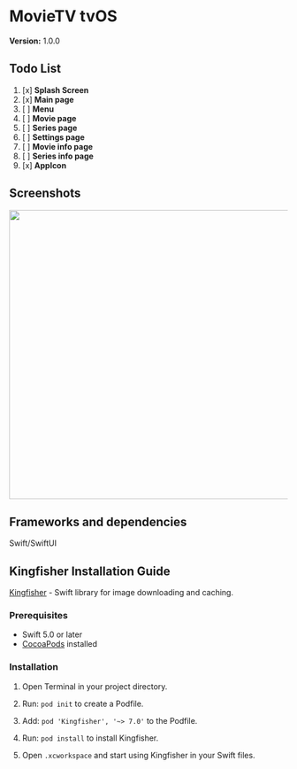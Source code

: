 
# MovieTV tvOS

**Version:** 1.0.0

## Todo List

1. [x] **Splash Screen**
2. [x] **Main page** 
3. [ ]  **Menu** 
4. [ ] **Movie page** 
5. [ ]  **Series page** 
6. [ ]  **Settings page** 
7. [ ]  **Movie info page** 
8. [ ]  **Series info page** 
15. [x] **AppIcon**


## Screenshots

<p align="center"> 
 <img src="Images/PosterImage.png" width="800" height="522">  
</p>  
<!---->
<!--<p align="center"> -->
<!--  <img src="images/landing.png" width="366" height="696">  -->
<!--  <img src="images/landing.png" width="366" height="696">-->
<!--</p>  -->
<!---->
<!--<p align="center"> -->
<!--  <img src="images/landing.png" width="366" height="696">-->
<!--  <img src="images/landing.png" width="366" height="696">-->
<!--</p>  -->
<!---->
<!--<p align="center"> -->
<!--  <img src="images/landing.png" width="366" height="696"> -->
<!--  <img src="images/landing.png" width="366" height="696">  -->
<!--</p>  -->
<!-- -->

## Frameworks and dependencies

Swift/SwiftUI 
## Kingfisher Installation Guide

[Kingfisher](https://github.com/onevcat/Kingfisher) - Swift library for image downloading and caching.

### Prerequisites

- Swift 5.0 or later
- [CocoaPods](https://cocoapods.org/) installed

### Installation

1. Open Terminal in your project directory.

2. Run: `pod init` to create a Podfile.

3. Add: `pod 'Kingfisher', '~> 7.0'` to the Podfile.

4. Run: `pod install` to install Kingfisher.

5. Open `.xcworkspace` and start using Kingfisher in your Swift files.
